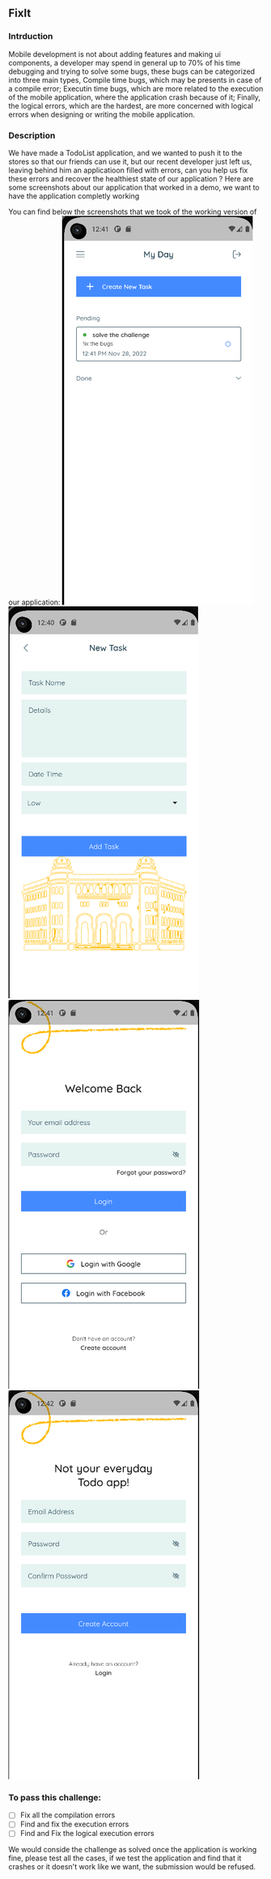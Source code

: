 ##  FixIt
### Intrduction
Mobile development is not about adding features and making ui components, a developer may spend in general up to 70% of his time debugging and trying to solve some bugs, these bugs can be categorized into three main types, Compile time bugs, which may be presents in case of a compile error; Executin time bugs, which are more related to the execution of the mobile application, where the application crash because of it; Finally, the logical errors, which are the hardest, are more concerned with logical errors when designing or writing the mobile application. 

### Description
We have made a TodoList application, and we wanted to push it to the stores so that our friends can use it, but our recent developer just left us, leaving behind him an applicatioon filled with errors, can you help us fix these errors and recover the healthiest state of our application ?
Here are some screenshots about our application that worked in a demo, we want to have the application completly working 


You can find below the screenshots that we took of the working version of our application: 
![Home page ](assets/screenshots/Home.png)
![Details page](assets/screenshots/Details.png)
![Login page ](assets/screenshots/Login.png)
![Signup page ](assets/screenshots/SignUp.png)



### To pass this challenge:
- [ ]  Fix all the compilation errors 
- [ ]  Find and fix the execution errors
- [ ]  Find and Fix the logical execution errors

We would conside the challenge as solved once the application is working fine, please test all the cases, if we test the application and find that it crashes or it doesn't work like we want, the submission would be refused.
